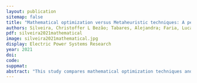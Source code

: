 ```yaml
---
layout: publication
sitemap: false
title: "Mathematical optimization versus Metaheuristic techniques: A performance comparison for reconfiguration of distribution systems"
authors: Silveira, Christoffer L Bezão; Tabares, Alejandra; Faria, Lucas Teles; Franco, John F
pdf: silveira2021mathematical
image: silveira2021mathematical.jpg
display: Electric Power Systems Research
year: 2021
doi: 
code: 
suppmat: 
abstract: "This study compares mathematical optimization techniques and metaheuristics in solving distribution system reconfiguration problems."
---
```


